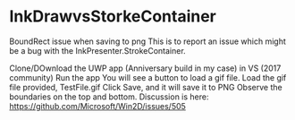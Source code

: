 # InkDrawvsStorkeContainer
BoundRect issue when saving to png
This is to report an issue which might be a bug with the InkPresenter.StrokeContainer.

Clone/DOwnload the UWP app (Anniversary build in my case) in VS (2017 community)
Run the app
You will see a button to load a gif file. Load the gif file provided, TestFile.gif
Click Save, and it will save it to PNG
Observe the boundaries on the top and bottom.
Discussion is here:
https://github.com/Microsoft/Win2D/issues/505
